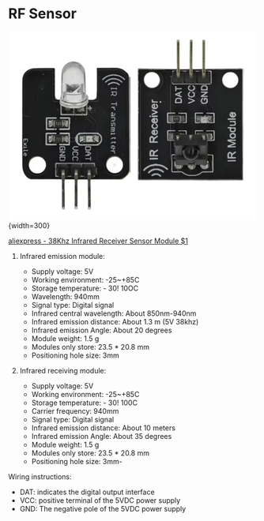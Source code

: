 # RF Sensor

![](images/ir-module.png){width=300}

[aliexpress - 38Khz Infrared Receiver Sensor Module $1](https://www.aliexpress.us/item/3256807541900385.html?algo_exp_id=34315a2f-4415-493c-8afc-414554b3d054-0&pdp_ext_f=%7B%22order%22%3A%224037%22%2C%22eval%22%3A%221%22%7D&pdp_npi=4%40dis!USD!2.74!0.92!!!19.62!6.56!%402101c80017539453165726650e916c!12000042007299739!sea!US!2624340281!X&curPageLogUid=C6yzsYQfSP2M&utparam-url=scene%3Asearch%7Cquery_from%3A#nav-specification)

1. Infrared emission module:
    - Supply voltage: 5V
    - Working environment: -25~+85C
    - Storage temperature: - 30! 10OC
    - Wavelength: 940mm
    - Signal type: Digital signal
    - Infrared central wavelength: About 850nm-940nm
    - Infrared emission distance: About 1.3 m (5V 38khz)
    - Infrared emission Angle: About 20 degrees
    - Module weight: 1.5 g
    - Modules only store: 23.5 * 20.8 mm
    - Positioning hole size: 3mm

2. Infrared receiving module:
    - Supply voltage: 5V
    - Working environment: -25~+85C
    - Storage temperature: - 30! 100C
    - Carrier frequency: 940mm
    - Signal type: Digital signal
    - Infrared emission distance: About 10 meters
    - Infrared emission Angle: About 35 degrees
    - Module weight: 1.5 g
    - Modules only store: 23.5 * 20.8 mm
    - Positioning hole size: 3mm- 

Wiring instructions:

- DAT: indicates the digital output interface
- VCC: positive terminal of the 5VDC power supply
- GND: The negative pole of the 5VDC power supply


